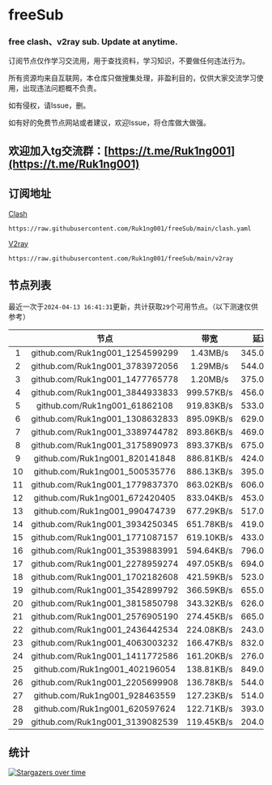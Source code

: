 # freeSub
### free clash、v2ray sub. Update at anytime.

订阅节点仅作学习交流用，用于查找资料，学习知识，不要做任何违法行为。

所有资源均来自互联网，本仓库只做搜集处理，非盈利目的，仅供大家交流学习使用，出现违法问题概不负责。

如有侵权，请Issue，删。

如有好的免费节点网站或者建议，欢迎Issue，将仓库做大做强。

## 欢迎加入tg交流群：[https://t.me/Ruk1ng001](https://t.me/Ruk1ng001)

## 订阅地址
[Clash](https://raw.githubusercontent.com/Ruk1ng001/freeSub/main/clash.yaml)
```
https://raw.githubusercontent.com/Ruk1ng001/freeSub/main/clash.yaml
```
[V2ray](https://raw.githubusercontent.com/Ruk1ng001/freeSub/main/v2ray)
```
https://raw.githubusercontent.com/Ruk1ng001/freeSub/main/v2ray
```

## 节点列表

最近一次于`2024-04-13 16:41:31`更新，共计获取`29`个可用节点。（以下测速仅供参考）

|  | 节点 | 带宽 | 延迟 |
|:-:|:--:|:--:|:--:|
 | 1 | github.com/Ruk1ng001_1254599299 | 1.43MB/s | 345.00ms |
 | 2 | github.com/Ruk1ng001_3783972056 | 1.29MB/s | 544.00ms |
 | 3 | github.com/Ruk1ng001_1477765778 | 1.20MB/s | 375.00ms |
 | 4 | github.com/Ruk1ng001_3844933833 | 999.57KB/s | 456.00ms |
 | 5 | github.com/Ruk1ng001_61862108 | 919.83KB/s | 533.00ms |
 | 6 | github.com/Ruk1ng001_1308632833 | 895.09KB/s | 629.00ms |
 | 7 | github.com/Ruk1ng001_3389744782 | 893.86KB/s | 469.00ms |
 | 8 | github.com/Ruk1ng001_3175890973 | 893.37KB/s | 675.00ms |
 | 9 | github.com/Ruk1ng001_820141848 | 886.81KB/s | 424.00ms |
 | 10 | github.com/Ruk1ng001_500535776 | 886.13KB/s | 395.00ms |
 | 11 | github.com/Ruk1ng001_1779837370 | 863.02KB/s | 606.00ms |
 | 12 | github.com/Ruk1ng001_672420405 | 833.04KB/s | 453.00ms |
 | 13 | github.com/Ruk1ng001_990474739 | 677.29KB/s | 517.00ms |
 | 14 | github.com/Ruk1ng001_3934250345 | 651.78KB/s | 419.00ms |
 | 15 | github.com/Ruk1ng001_1771087157 | 619.10KB/s | 433.00ms |
 | 16 | github.com/Ruk1ng001_3539883991 | 594.64KB/s | 796.00ms |
 | 17 | github.com/Ruk1ng001_2278959274 | 497.05KB/s | 694.00ms |
 | 18 | github.com/Ruk1ng001_1702182608 | 421.59KB/s | 523.00ms |
 | 19 | github.com/Ruk1ng001_3542899792 | 366.59KB/s | 655.00ms |
 | 20 | github.com/Ruk1ng001_3815850798 | 343.32KB/s | 626.00ms |
 | 21 | github.com/Ruk1ng001_2576905190 | 274.45KB/s | 665.00ms |
 | 22 | github.com/Ruk1ng001_2436442534 | 224.08KB/s | 243.00ms |
 | 23 | github.com/Ruk1ng001_4063003232 | 166.47KB/s | 832.00ms |
 | 24 | github.com/Ruk1ng001_1411772586 | 161.20KB/s | 276.00ms |
 | 25 | github.com/Ruk1ng001_402196054 | 138.81KB/s | 849.00ms |
 | 26 | github.com/Ruk1ng001_2205699908 | 136.78KB/s | 544.00ms |
 | 27 | github.com/Ruk1ng001_928463559 | 127.23KB/s | 514.00ms |
 | 28 | github.com/Ruk1ng001_620597624 | 122.71KB/s | 393.00ms |
 | 29 | github.com/Ruk1ng001_3139082539 | 119.45KB/s | 204.00ms |


## 统计

[![Stargazers over time](https://starchart.cc/Ruk1ng001/freeSub.svg)](https://starchart.cc/Ruk1ng001/freeSub)
